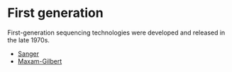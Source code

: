 # First generation

First-generation sequencing technologies were developed and released in the late 1970s.

-   [Sanger](./sanger/)
-   [Maxam-Gilbert](./maxam-gilbert/)
